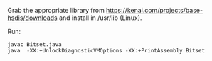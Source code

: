 

Grab the appropriate library from https://kenai.com/projects/base-hsdis/downloads and install in /usr/lib (Linux).

Run:

```
javac Bitset.java
java  -XX:+UnlockDiagnosticVMOptions -XX:+PrintAssembly Bitset
```
